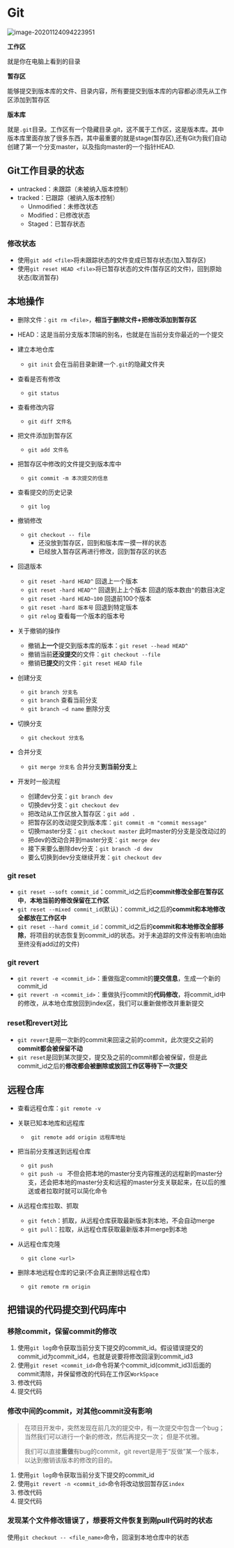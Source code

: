 # Git

![image-20201124094223951](https://gitee.com/ngyb/pic/raw/master/image-20201124094223951.png)

**工作区**

就是你在电脑上看到的目录

**暂存区**

能够提交到版本库的文件、目录内容，所有要提交到版本库的内容都必须先从工作区添加到暂存区

**版本库**

就是`.git`目录。工作区有一个隐藏目录.git，这不属于工作区，这是版本库。其中版本库里面存放了很多东西，其中最重要的就是stage(暂存区),还有Git为我们自动创建了第一个分支master，以及指向master的一个指针HEAD.

## Git工作目录的状态

- untracked：未跟踪（未被纳入版本控制）
- tracked：已跟踪（被纳入版本控制）
  - Unmodified：未修改状态
  - Modified：已修改状态
  - Staged：已暂存状态

### 修改状态

- 使用`git add <file>`将未跟踪状态的文件变成已暂存状态(加入暂存区)
- 使用`git reset HEAD <file>`将已暂存状态的文件(暂存区的文件)，回到原始状态(取消暂存)

## 本地操作

- 删除文件：`git rm <file>`，**相当于删除文件+把修改添加到暂存区**

- HEAD：这是当前分支版本顶端的别名，也就是在当前分支你最近的一个提交
- 建立本地仓库
  - `git init` 会在当前目录新建一个`.git`的隐藏文件夹
- 查看是否有修改
  - `git status` 
- 查看修改内容
  - `git diff 文件名`
- 把文件添加到暂存区
  - `git add 文件名` 
- 把暂存区中修改的文件提交到版本库中
  - `git commit -m 本次提交的信息`
- 查看提交的历史记录
  - `git log`
- 撤销修改
  - `git checkout -- file`
    - 还没放到暂存区，回到和版本库一摸一样的状态
    - 已经放入暂存区再进行修改，回到暂存区的状态
- 回退版本
  - `git reset -hard HEAD^` 回退上一个版本
  - `git reset -hard HEAD^^` 回退到上上个版本 回退的版本数由`^`的数目决定
  - `git reset -hard HEAD~100` 回退前100个版本
  - `git reset -hard 版本号` 回退到特定版本
  - `git relog` 查看每一个版本的版本号
- 关于撤销的操作
  - 撤销**上一个**提交到版本库的版本：`git reset --head HEAD^`
  - 撤销当前**还没提交**的文件：`git checkout --file`
  - 撤销**已提交**的文件：`git reset HEAD file`
- 创建分支
  - `git branch 分支名`
  - `git branch`  查看当前分支
  - `git branch –d name` 删除分支
- 切换分支
  - `git checkout 分支名`
- 合并分支
  - `git merge 分支名` 合并分支**到当前分支**上
- 开发时一般流程
  - 创建dev分支：`git branch dev`
  - 切换dev分支：`git checkout dev`
  - 把改动从工作区放入暂存区：`git add .`
  - 把暂存区的改动提交到版本库：`git commit -m "commit message"`
  - 切换master分支：`git checkout master` 此时master的分支是没改动过的
  - 把dev的改动合并到master分支：`git merge dev`
  - 接下来要么删除dev分支：`git branch -d dev`
  - 要么切换到dev分支继续开发：`git checkout dev`

### git reset

- `git reset --soft commit_id`：commit_id之后的**commit修改全部在暂存区中**，**本地当前的修改保留在工作区**
- `git reset --mixed commit_id`(默认)：commit_id之后的**commit和本地修改全都放在工作区中**
- `git reset --hard commit_id`：commit_id之后的**commit和本地修改全部移除**，将项目的状态恢复到commit_id的状态。对于未追踪的文件没有影响(由始至终没有add过的文件)

### git revert

- `git revert -e <commit_id>`：重做指定commit的**提交信息**，生成一个新的commit_id
- `git revert -n <commit_id>`：重做执行commit的**代码修改**，将commit_id中的修改，从本地仓库放回到index区，我们可以重新做修改并重新提交

### reset和revert对比

- `git revert`是用一次新的commit来回滚之前的commit，此次提交之前的**commit都会被保留不动**
- `git reset`是回到某次提交，提交及之前的commit都会被保留，但是此commit_id之后的**修改都会被删除或放回工作区等待下一次提交**

## 远程仓库

- 查看远程仓库：`git remote -v`

- 关联已知本地库和远程库
  - ` git remote add origin 远程库地址`
- 把当前分支推送到远程仓库
  - `git push`
  - `git push -u `  不但会把本地的master分支内容推送的远程新的master分支，还会把本地的master分支和远程的master分支关联起来，在以后的推送或者拉取时就可以简化命令
- 从远程仓库拉取、抓取
  - `git fetch`：抓取，从远程仓库获取最新版本到本地，不会自动merge
  - `git pull`：拉取，从远程仓库获取最新版本并merge到本地
- 从远程仓库克隆
  - `git clone <url>`
- 删除本地远程仓库的记录(不会真正删除远程仓库)
  - `git remote rm origin`

## 把错误的代码提交到代码库中

### 移除commit，保留commit的修改

1. 使用`git log`命令获取当前分支下提交的commit_id。假设错误提交的commit_id为commit_id4，也就是说要将修改回滚到commit_id3
2. 使用`git reset <commit_id>`命令将某个commit_id(commit_id3)后面的commit清除，并保留修改的代码在工作区`WorkSpace`
3. 修改代码
4. 提交代码

### 修改中间的commit，对其他commit没有影响

> 在项目开发中，突然发现在前几次的提交中，有一次提交中包含一个bug；当然我们可以进行一个新的修改，然后再提交一次； 但是不优雅。
>
>  我们可以直接**重做**有bug的commit，git revert是用于“反做”某一个版本，以达到撤销该版本的修改的目的。

1. 使用`git log`命令获取当前分支下提交的commit_id
2. 使用`git revert -n <commit_id>`命令将改动放回暂存区`index`
3. 修改代码
4. 提交代码

### 发现某个文件修改错误了，想要将文件恢复到刚pull代码时的状态

使用`git checkout -- <file_name>`命令，回滚到本地仓库中的状态